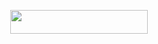 <p align="center"><a href="https://dashboard.heroku.com/new?template=https://github.com/Rajputshivsingh65/S12k"> <img src="https://img.shields.io/badge/Deploy%20On%20Heroku-bringle?style=for-the-badge&logo=heroku" width="220" height="38.45"/></a></p>
